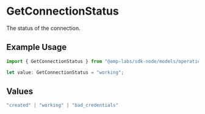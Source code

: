 # GetConnectionStatus

The status of the connection.

## Example Usage

```typescript
import { GetConnectionStatus } from "@amp-labs/sdk-node/models/operations";

let value: GetConnectionStatus = "working";
```

## Values

```typescript
"created" | "working" | "bad_credentials"
```